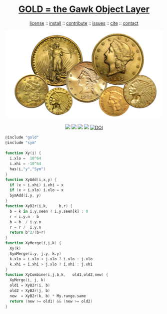 <a name=top>
<h1 align=center>
   <a href="https://github.com/golden/dev/blob/master/README.md#top">
     GOLD = the Gawk Object Layer
   </a>
</h1>
<p align=center>
   <a    href="https://github.com/golden/dev/blob/master/LICENSE.md#top">license</a>
   :: <a href="https://github.com/golden/dev/blob/master/INSTALL.md#top">install</a>
   :: <a href="https://github.com/golden/dev/blob/master/CONTRIBUTE.md#top">contribute</a>
   :: <a href="https://github.com/golden/dev/issues">issues</a>
   :: <a href="https://github.com/golden/dev/blob/master/CITATION.md#top">cite</a>
   :: <a href="https://github.com/golden/dev/blob/master/CONTACT.md#top">contact</a>
</p>
<p align=center>
   <img width=600 src="https://github.com/golden/dev/raw/master/etc/img/coins.png">
</p>
<p align=center>
   <img src="https://img.shields.io/badge/language-gawk-orange">
   <img src="https://img.shields.io/badge/purpose-ai,se-blueviolet">
   <img src="https://img.shields.io/badge/platform-mac,*nux-informational">
   <a href="https://travis-ci.org/github/golden/dev"> <img src="https://travis-ci.org/golden/dev.svg?branch=master"></a>
   <a href="https://doi.org/10.5281/zenodo.3887420"><img src="https://zenodo.org/badge/DOI/10.5281/zenodo.3887420.svg" alt="DOI"></a>
</p>

```awk
@include "gold"
@include "sym"

function Xy(i) {
  i.xlo =  10^64
  i.xhi = -10^64
  has(i,"y","Sym")
}
function XyAdd(i,x,y) {
  if (x > i.xhi) i.xhi = x
  if (x < i.xlo) i.xlo = x
  SymAdd(i.y, y)
}
function XyB2r(i,k,     b,r) {
  b = k in i.y.seen ? i.y.seen[k] : 0
  r = i.y.n - b 
  b = b  / i.y.n
  r = r /  i.y.n
  return b^2/(b+r)
}
function XyMerge(i,j,k) {
  Xy(k)
  SymMerge(i.y, j.y, k.y)
  k.xlo = i.xlo < j.xlo ? i.xlo : j.xlo
  k.xhi = i.xhi > j.xlo ? i.xhi : j.xhi
}
function XyCombine(i,j,b,k,   old1,old2,new) {
  XyMerge(i, j, k)
  old1 = XyB2r(i, b)
  old2 = XyB2r(j, b)
  new  = XyB2r(k, b) * My.range.same
  return (new >= old1) && (new >= old2)
}

```
